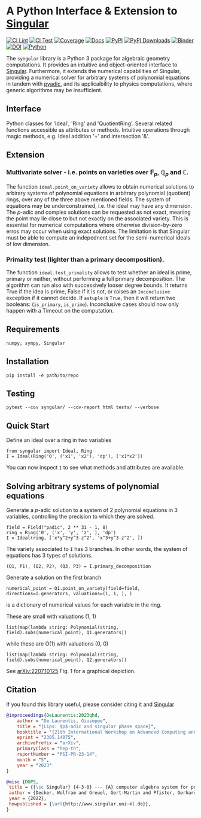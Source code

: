 # A Python Interface \& Extension to [Singular](https://www.singular.uni-kl.de/)

[![CI Lint](https://github.com/GDeLaurentis/syngular/actions/workflows/ci_lint.yml/badge.svg)](https://github.com/GDeLaurentis/syngular/actions/workflows/ci_lint.yml)
[![CI Test](https://github.com/GDeLaurentis/syngular/actions/workflows/ci_test.yml/badge.svg)](https://github.com/GDeLaurentis/syngular/actions/workflows/ci_test.yml)
[![Coverage](https://img.shields.io/badge/Coverage-86%25-greenyellow?labelColor=2a2f35)](https://github.com/GDeLaurentis/syngular/actions)
[![Docs](https://github.com/GDeLaurentis/syngular/actions/workflows/cd_docs.yml/badge.svg?label=Docs)](https://gdelaurentis.github.io/syngular/)
[![PyPI](https://img.shields.io/pypi/v/syngular.svg?label=PyPI)](https://pypi.org/project/syngular/)
[![PyPI Downloads](https://img.shields.io/pypi/dm/syngular.svg?label=PyPI%20downloads)](https://pypistats.org/packages/syngular)
[![Binder](https://mybinder.org/badge_logo.svg)](https://mybinder.org/v2/gh/GDeLaurentis/syngular/HEAD)
[![DOI](https://zenodo.org/badge/378157462.svg)](https://zenodo.org/doi/10.5281/zenodo.11113680)
[![Python](https://img.shields.io/pypi/pyversions/syngular?label=Python)](https://pypi.org/project/syngular/)

The `syngular` library is a Python 3 package for algebraic geometry computations. It provides an intuitive and object-oriented interface to [Singular](https://www.singular.uni-kl.de/). Furthermore, it extends the numerical capabilities of Singular, providing a numerical solver for arbitrary systems of polynomial equations in tandem with [pyadic](https://github.com/GDeLaurentis/pyadic), and its applicaibility to physics computations, where generic algorithms may be insufficient.

## Interface

Python classes for 'Ideal', 'Ring' and 'QuotientRing'. Several related functions accessible as attributes or methods. Intuitive operations through magic methods, e.g. Ideal addition '+' and intersection '&'.

## Extension

### Multivariate solver - i.e. points on varieties over $\mathbb{F}_p$, $\mathbb{Q}_p$ and $\mathbb{C}$.

The function `ideal.point_on_variety` allows to obtain numerical solutions to arbirary systems of polynomial equations in arbitrary polynomial (quotient) rings, over any of the three above mentioned fields. The system of equations may be underconstrained, i.e. the ideal may have any dimension. The $p$-adic and complex solutions can be requested as not exact, meaning the point may lie close to but not exactly on the associated variety. This is essential for numerical computations where otherwise division-by-zero erros may occur when using exact solutions. The limitation is that Singular must be able to compute an indepednent set for the semi-numerical ideals of low dimension.

### Primality test (lighter than a primary decomposition).

The function `ideal.test_primality` allows to test whether an ideal is prime, primary or neither, without performing a full primary decomposition. The algorithm can run also with successively looser degree bounds. It returns True if the idea is prime, False if it is not, or raises an `Inconclusive` exception if it cannot decide. If `astuple` is `True`, then it will return two booleans: (`is_primary`, `is_prime`). Inconclusive cases should now only happen with a Timeout on the computation.


## Requirements
```
numpy, sympy, Singular
```


## Installation
```
pip install -e path/to/repo
```

## Testing

```
pytest --cov syngular/ --cov-report html tests/ --verbose
```

## Quick Start

Define an ideal over a ring in two variables
```
from syngular import Ideal, Ring
I = Ideal(Ring('0', ('x1', 'x2'), 'dp'), ['x1*x2'])
```
You can now inspect `I` to see what methods and attributes are available.

## Solving arbitrary systems of polynomial equations

Generate a $p$-adic solution to a system of 2 polynomial equations in 3 variables, controlling the precision to which they are solved.
```
field = Field("padic", 2 ** 31 - 1, 8)
ring = Ring('0', ('x', 'y', 'z', ), 'dp')
I = Ideal(ring, ['x*y^2+y^3-z^2', 'x^3+y^3-z^2', ])
```

The variety associated to `I` has 3 branches. In other words, the system of equations has 3 types of solutions.
```
(Q1, P1), (Q2, P2), (Q3, P3) = I.primary_decomposition
```

Generate a solution on the first branch
```
numerical_point = Q1.point_on_variety(field=field, directions=I.generators, valuations=(1, 1, ), ) 
```
is a dictionary of numerical values for each variable in the ring.

These are small with valuations (1, 1)
```
list(map(lambda string: Polynomial(string, field).subs(numerical_point), Q1.generators))
```

while these are O(1) with valuations (0, 0)
```
list(map(lambda string: Polynomial(string, field).subs(numerical_point), Q2.generators))
```

See [arXiv:2207.10125](https://arxiv.org/pdf/2207.10125) Fig. 1 for a graphical depiction.

## Citation

If you found this library useful, please consider citing it and [Singular](https://www.singular.uni-kl.de/)


```bibtex
@inproceedings{DeLaurentis:2023qhd,
    author = "De Laurentis, Giuseppe",
    title = "{Lips: $p$-adic and singular phase space}",
    booktitle = "{21th International Workshop on Advanced Computing and Analysis Techniques in Physics Research}: {AI meets Reality}",
    eprint = "2305.14075",
    archivePrefix = "arXiv",
    primaryClass = "hep-th",
    reportNumber = "PSI-PR-23-14",
    month = "5",
    year = "2023"
}
```

```bibtex
@misc {DGPS,
 title = {{\sc Singular} {4-3-0} --- {A} computer algebra system for polynomial computations},
 author = {Decker, Wolfram and Greuel, Gert-Martin and Pfister, Gerhard and Sch\"onemann, Hans},
 year = {2022},
 howpublished = {\url{http://www.singular.uni-kl.de}},
}
```
